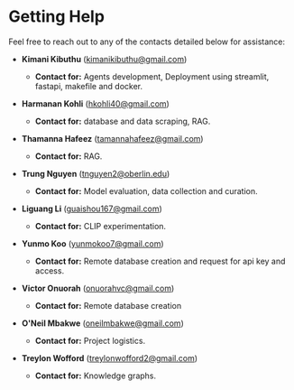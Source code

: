 
# Getting Help

Feel free to reach out to any of the contacts detailed below for assistance:

- **Kimani Kibuthu** (kimanikibuthu@gmail.com)
  - **Contact for:** Agents development, Deployment using streamlit, fastapi, makefile and docker.

- **Harmanan Kohli** (hkohli40@gmail.com)
  - **Contact for:** database and data scraping, RAG.

- **Thamanna Hafeez** (tamannahafeez@gmail.com)
  - **Contact for:** RAG.

- **Trung Nguyen** (tnguyen2@oberlin.edu)
  - **Contact for:** Model evaluation, data collection and curation.

- **Liguang Li** (guaishou167@gmail.com)
  - **Contact for:** CLIP experimentation.

- **Yunmo Koo** (yunmokoo7@gmail.com)
  - **Contact for:** Remote database creation and request for api key and access.

- **Victor Onuorah** (onuorahvc@gmail.com)
  - **Contact for:** Remote database creation

- **O'Neil Mbakwe** (oneilmbakwe@gmail.com)
  - **Contact for:** Project logistics.

- **Treylon Wofford** (treylonwofford2@gmail.com)
  - **Contact for:** Knowledge graphs.
